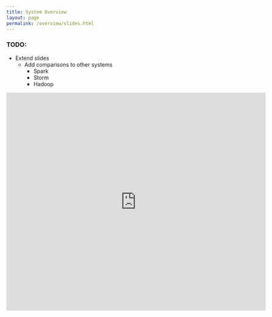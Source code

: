 ```yaml
---
title: System Overview
layout: page
permalink: /overview/slides.html
---
```


### TODO:

- Extend slides
  - Add comparisons to other systems
    - Spark
    - Storm
    - Hadoop

<iframe src="https://www.slideshare.net/slideshow/embed_code/key/i53sP650vRxhy5" width="680" height="571" frameborder="0" marginwidth="0" marginheight="0" scrolling="no"></iframe>